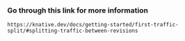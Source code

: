 ### Go through this link for more information

```
https://knative.dev/docs/getting-started/first-traffic-split/#splitting-traffic-between-revisions
```